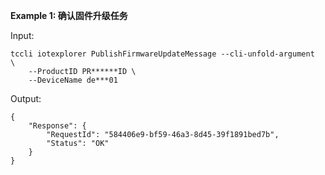 **Example 1: 确认固件升级任务**



Input: 

```
tccli iotexplorer PublishFirmwareUpdateMessage --cli-unfold-argument  \
    --ProductID PR******ID \
    --DeviceName de***01
```

Output: 
```
{
    "Response": {
        "RequestId": "584406e9-bf59-46a3-8d45-39f1891bed7b",
        "Status": "OK"
    }
}
```

